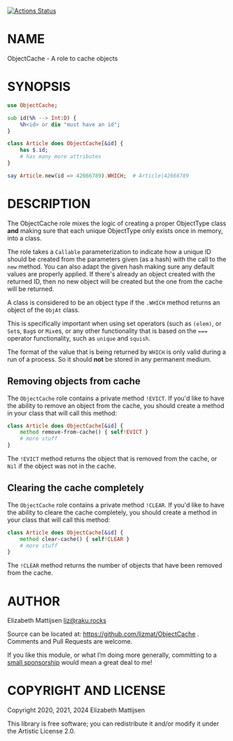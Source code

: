 [![Actions Status](https://github.com/lizmat/ObjectCache/workflows/test/badge.svg)](https://github.com/lizmat/ObjectCache/actions)

NAME
====

ObjectCache - A role to cache objects

SYNOPSIS
========

```raku
use ObjectCache;

sub id(%h --> Int:D) {
    %h<id> or die "must have an id";
}

class Article does ObjectCache[&id] {
    has $.id;
    # has many more attributes
}

say Article.new(id => 42666789).WHICH;  # Article|42666789
```

DESCRIPTION
===========

The ObjectCache role mixes the logic of creating a proper ObjectType class **and** making sure that each unique ObjectType only exists once in memory, into a class.

The role takes a `Callable` parameterization to indicate how a unique ID should be created from the parameters given (as a hash) with the call to the `new` method. You can also adapt the given hash making sure any default values are properly applied. If there's already an object created with the returned ID, then no new object will be created but the one from the cache will be returned.

A class is considered to be an object type if the `.WHICH` method returns an object of the `ObjAt` class.

This is specifically important when using set operators (such as `(elem)`, or `Set`s, `Bag`s or `Mix`es, or any other functionality that is based on the `===` operator functionality, such as `unique` and `squish`.

The format of the value that is being returned by `WHICH` is only valid during a run of a process. So it should **not** be stored in any permanent medium.

Removing objects from cache
---------------------------

The `ObjectCache` role contains a private method `!EVICT`. If you'd like to have the ability to remove an object from the cache, you should create a method in your class that will call this method:

```raku
class Article does ObjectCache[&id] {
    method remove-from-cache() { self!EVICT }
    # more stuff
}
```

The `!EVICT` method returns the object that is removed from the cache, or `Nil` if the object was not in the cache.

Clearing the cache completely
-----------------------------

The `ObjectCache` role contains a private method `!CLEAR`. If you'd like to have the ability to cleare the cache completely, you should create a method in your class that will call this method:

```raku
class Article does ObjectCache[&id] {
    method clear-cache() { self!CLEAR }
    # more stuff
}
```

The `!CLEAR` method returns the number of objects that have been removed from the cache.

AUTHOR
======

Elizabeth Mattijsen <liz@raku.rocks>

Source can be located at: https://github.com/lizmat/ObjectCache . Comments and Pull Requests are welcome.

If you like this module, or what I’m doing more generally, committing to a [small sponsorship](https://github.com/sponsors/lizmat/) would mean a great deal to me!

COPYRIGHT AND LICENSE
=====================

Copyright 2020, 2021, 2024 Elizabeth Mattijsen

This library is free software; you can redistribute it and/or modify it under the Artistic License 2.0.

